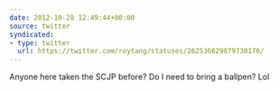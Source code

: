 ```yaml
---
date: 2012-10-28 12:49:44+00:00
source: twitter
syndicated:
- type: twitter
  url: https://twitter.com/roytang/statuses/262536629879730176/
---
```


Anyone here taken the SCJP before? Do I need to bring a ballpen? Lol